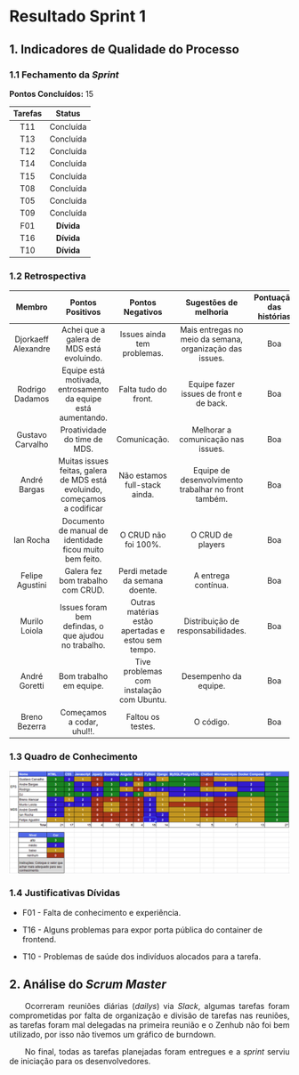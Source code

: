 # Resultado Sprint 1

## 1. Indicadores de Qualidade do Processo

### 1.1 Fechamento da _Sprint_

**Pontos Concluídos:** 15

| Tarefas | Status |
|:-------:|:--:|
| T11 | Concluída |
| T13 | Concluída |
| T12 | Concluída |
| T14 | Concluída |
| T15 | Concluída |
| T08 | Concluída |
| T05 | Concluída |
| T09 | Concluída |
| F01 | **Dívida** |
| T16 | **Dívida** |
| T10 | **Dívida** |

### 1.2 Retrospectiva

|Membro|Pontos Positivos|Pontos Negativos|Sugestões de melhoria| Pontuação das histórias |
|:---:|:------:|:-----:|:---:|:---:|
|Djorkaeff Alexandre| Achei que a galera de MDS está evoluindo.| Issues ainda tem problemas.| Mais entregas no meio da semana, organização das issues. |Boa|
|Rodrigo Dadamos| Equipe está motivada, entrosamento da equipe está aumentando.| Falta tudo do front. | Equipe fazer issues de front e de back. |Boa |
|Gustavo Carvalho| Proatividade do time de MDS.| Comunicação. | Melhorar a comunicação nas issues. |Boa |
|André Bargas| Muitas issues feitas, galera de MDS está evoluindo, começamos a codificar | Não estamos full-stack ainda.| Equipe de desenvolvimento trabalhar no front também. |Boa |
|Ian Rocha| Documento de manual de identidade ficou muito bem feito.| O CRUD não foi 100%. | O CRUD de players |  Boa |
|Felipe Agustini| Galera fez bom trabalho com CRUD.| Perdi metade da semana doente. | A entrega contínua.| Boa
|Murilo Loiola| Issues foram bem defindas, o que ajudou no trabalho.| Outras matérias estão apertadas e estou sem tempo.| Distribuição de responsabilidades. |Boa |
|André Goretti| Bom trabalho em equipe.| Tive problemas com instalação com Ubuntu.| Desempenho da equipe. |Boa
|Breno Bezerra| Começamos a codar, uhul!!.|Faltou os testes.| O código. | Boa |

### 1.3 Quadro de Conhecimento

![Quadro de conhecimento](../../images/con_sprint1.png)

### 1.4 Justificativas Dívidas

* F01 - Falta de conhecimento e experiência.

* T16 - Alguns problemas para expor porta pública do container de frontend.

* T10 - Problemas de saúde dos indivíduos alocados para a tarefa.

## 2. Análise do _Scrum Master_

<p style="text-align:justify">&emsp;&emsp;Ocorreram reuniões diárias (<i>dailys</i>) via <i>Slack</i>, algumas tarefas foram comprometidas por falta de organização e divisão de tarefas nas reuniões, as tarefas foram mal delegadas na primeira reunião e o Zenhub não foi bem utilizado, por isso não tivemos um gráfico de burndown.</p>
<p style="text-align:justify">&emsp;&emsp;No final, todas as tarefas planejadas foram entregues e a <i>sprint</i> serviu de iniciação para os desenvolvedores.</p>
